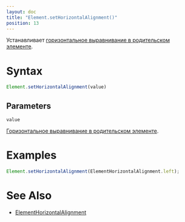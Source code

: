 ```yaml
---
layout: doc
title: "Element.setHorizontalAlignment()"
position: 13
---
```


Устанавливает [горизонтальное выравнивание в родительском элементе](../ElementHorizontalAlignment/).

# Syntax

```js
Element.setHorizontalAlignment(value)
```

## Parameters

`value`

[Горизонтальное выравнивание в родительском элементе](../ElementHorizontalAlignment/).

# Examples

```js
Element.setHorizontalAlignment(ElementHorizontalAlignment.left);
```

# See Also

* [ElementHorizontalAlignment](../ElementHorizontalAlignment/)
